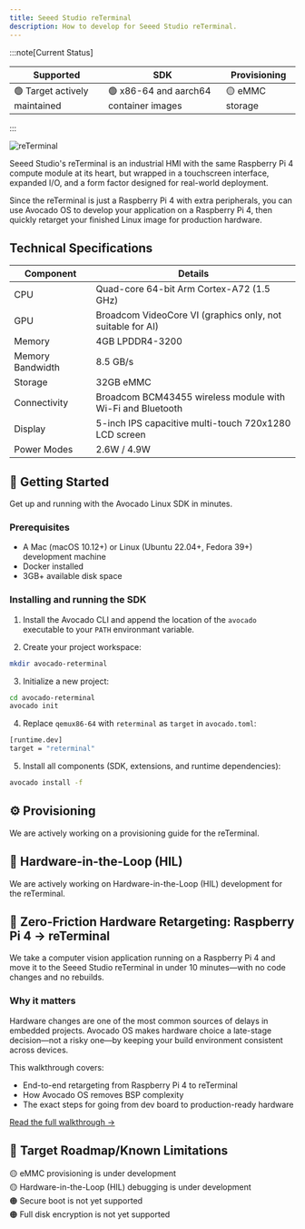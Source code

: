 ```yaml
---
title: Seeed Studio reTerminal
description: How to develop for Seeed Studio reTerminal.
---
```


:::note[Current Status]

| Supported                     | SDK                                    | Provisioning    |
|-------------------------------|----------------------------------------|-----------------|
| 🟢 Target actively maintained | 🟢 x86-64 and aarch64 container images | 🟡 eMMC storage |

:::

<div style={{textAlign: 'center'}}>
  <img src="/img/reterminal.jpg" alt="reTerminal" />
</div>

Seeed Studio's reTerminal is an industrial HMI with the same Raspberry Pi 4 compute module at its heart, but wrapped in a touchscreen interface, expanded I/O, and a form factor designed for real-world deployment.

Since the reTerminal is just a Raspberry Pi 4 with extra peripherals, you can use Avocado OS to develop your application on a Raspberry Pi 4, then quickly retarget your finished Linux image for production hardware.

## Technical Specifications

| Component        | Details                                                    |
|------------------|------------------------------------------------------------|
| CPU              | Quad-core 64-bit Arm Cortex-A72 (1.5 GHz)                  |
| GPU              | Broadcom VideoCore VI (graphics only, not suitable for AI) |
| Memory           | 4GB LPDDR4-3200                                            |
| Memory Bandwidth | 8.5 GB/s                                                   |
| Storage          | 32GB eMMC                                                  |
| Connectivity     | Broadcom BCM43455 wireless module with Wi-Fi and Bluetooth |
| Display          | 5-inch IPS capacitive multi-touch 720x1280 LCD screen      |
| Power Modes      | 2.6W / 4.9W                                                |

## 🚀 Getting Started

Get up and running with the Avocado Linux SDK in minutes.

### Prerequisites

- A Mac (macOS 10.12+) or Linux (Ubuntu 22.04+, Fedora 39+) development machine
- Docker installed
- 3GB+ available disk space

### Installing and running the SDK

1. Install the Avocado CLI and append the location of the `avocado` executable to your `PATH` environmant variable.

2. Create your project workspace:

```bash
mkdir avocado-reterminal
```

3. Initialize a new project:

```bash
cd avocado-reterminal
avocado init
```

4. Replace `qemux86-64` with `reterminal` as `target` in `avocado.toml`:

```bash
[runtime.dev]
target = "reterminal"
```

5. Install all components (SDK, extensions, and runtime dependencies):

```bash
avocado install -f
```

## ⚙️ Provisioning

We are actively working on a provisioning guide for the reTerminal.

## 🧰 Hardware-in-the-Loop (HIL)

We are actively working on Hardware-in-the-Loop (HIL) development for the reTerminal.

## 🤖 Zero-Friction Hardware Retargeting: Raspberry Pi 4 → reTerminal

We take a computer vision application running on a Raspberry Pi 4 and move it to the Seeed Studio reTerminal in under 10 minutes—with no code changes and no rebuilds.

### Why it matters

Hardware changes are one of the most common sources of delays in embedded projects. Avocado OS makes hardware choice a late-stage decision—not a risky one—by keeping your build environment consistent across devices.

This walkthrough covers:
- End-to-end retargeting from Raspberry Pi 4 to reTerminal
- How Avocado OS removes BSP complexity
- The exact steps for going from dev board to production-ready hardware

[Read the full walkthrough →](https://blog.peridio.com/zero-friction-hardware-retargeting-raspberry-pi-4-to-reterminal-with-avocado-os)

## 🧭 Target Roadmap/Known Limitations

🟡 eMMC provisioning is under development\
🟡 Hardware-in-the-Loop (HIL) debugging is under development\
🟠 Secure boot is not yet supported\
🟠 Full disk encryption is not yet supported

